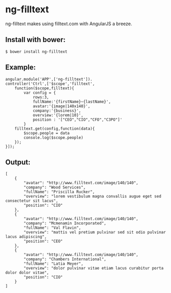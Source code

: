 ng-filltext
====================

ng-filltext makes using filltext.com with AngularJS a breeze.


Install with bower:
---------------------
    $ bower install ng-filltext

Example:
---------------------
	angular.module('APP',['ng-filltext']).
	controller('Ctrl',['$scope','filltext',
		function($scope,filltext){
			var config = {
				rows:3,
				fullName:'{firstName}~{lastName}',
				avatar:'{image|140x140}',
				company:'{business}',
				overview:'{lorem|10}',
				position : '["CEO","CIO","CFO","C3PO"]'
			}
		filltext.get(config,function(data){
			$scope.people = data
			console.log($scope.people)
		});
	}]);

Output:
---------------------
	[
		{
			"avatar": "http://www.filltext.com/image/140/140",
			"company": "Wood Services",
			"fullName": "Priscilla Rucker",
			"overview": "lorem vestibulum magna convallis augue eget sed consectetur sit lacus",
			"position": "CIO"
		},
		{
			"avatar": "http://www.filltext.com/image/140/140",
			"company": "Mcmenamin Incorporated",
			"fullName": "Val Flavin",
			"overview": "mattis vel pretium pulvinar sed sit odio pulvinar lacus adipiscing",
			"position": "CEO"
		},
		{
			"avatar": "http://www.filltext.com/image/140/140",
			"company": "Chambers International",
			"fullName": "Latia Meyer",
			"overview": "dolor pulvinar vitae etiam lacus curabitur porta dolor dolor vitae",
			"position": "CIO"
		}
	] 	